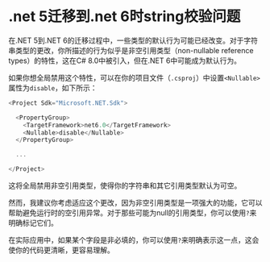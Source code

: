 # .net 5迁移到.net 6时string校验问题

在.NET 5到.NET 6的迁移过程中，一些类型的默认行为可能已经改变。对于字符串类型的更改，你所描述的行为似乎是非空引用类型（non-nullable reference types）的特性，这在C# 8.0中被引入，但在.NET 6中可能成为默认行为。

如果你想全局禁用这个特性，可以在你的项目文件（`.csproj`）中设置`<Nullable>`属性为`disable`，如下所示：

```c#
<Project Sdk="Microsoft.NET.Sdk">

  <PropertyGroup>
    <TargetFramework>net6.0</TargetFramework>
    <Nullable>disable</Nullable>
  </PropertyGroup>

  ...

</Project>

```

这将全局禁用非空引用类型，使得你的字符串和其它引用类型默认为可空。

然而，我建议你考虑适应这个更改，因为非空引用类型是一项强大的功能，它可以帮助避免运行时的空引用异常。对于那些可能为null的引用类型，你可以使用`?`来明确标记它们。

在实际应用中，如果某个字段是非必填的，你可以使用`?`来明确表示这一点，这会使你的代码更清晰，更容易理解。